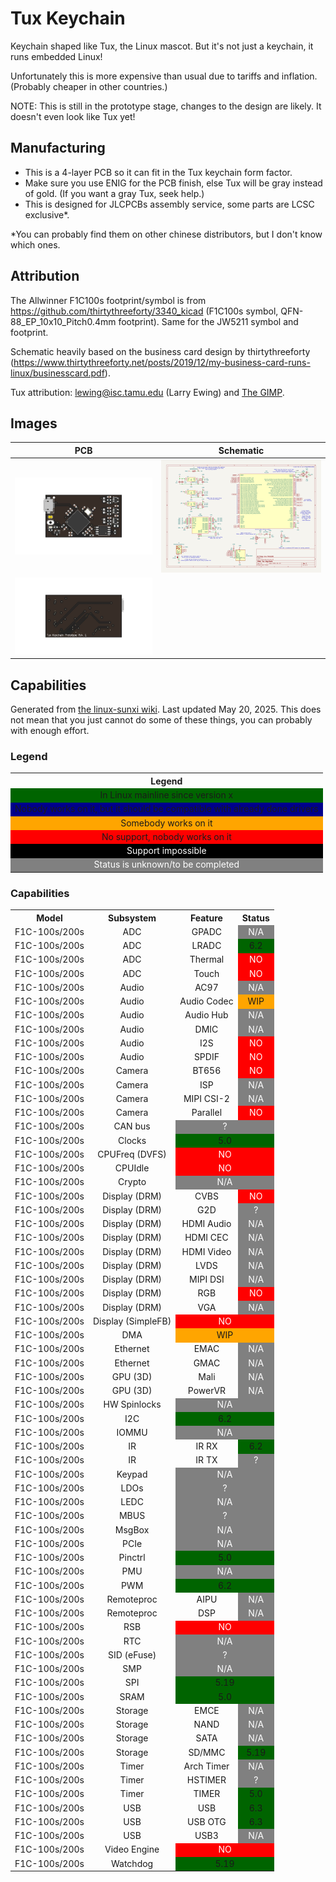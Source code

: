# Tux Keychain
Keychain shaped like Tux, the Linux mascot. But it's not just a keychain, it runs embedded Linux!

Unfortunately this is more expensive than usual due to tariffs and inflation. (Probably cheaper in other countries.)

NOTE: This is still in the prototype stage, changes to the design are likely. It doesn't even look like Tux yet!

## Manufacturing
- This is a 4-layer PCB so it can fit in the Tux keychain form factor.
- Make sure you use ENIG for the PCB finish, else Tux will be gray instead of gold. (If you want a gray Tux, seek help.)
- This is designed for JLCPCBs assembly service, some parts are LCSC exclusive*.

*You can probably find them on other chinese distributors, but I don't know which ones.

## Attribution
The Allwinner F1C100s footprint/symbol is from https://github.com/thirtythreeforty/3340_kicad (F1C100s symbol, QFN-88_EP_10x10_Pitch0.4mm footprint).
Same for the JW5211 symbol and footprint.

Schematic heavily based on the business card design by thirtythreeforty (https://www.thirtythreeforty.net/posts/2019/12/my-business-card-runs-linux/businesscard.pdf).

Tux attribution: [lewing@isc.tamu.edu](https://isc.tamu.edu/~lewing/linux/) (Larry Ewing) and [The GIMP](https://www.gimp.org/).

## Images
|PCB|Schematic|
|---|---|
|![PCB Front](images/pcbf.png)|![Schematic](images/schematic.png)|
|![PCB Back](images/pcbb.png)||  

## Capabilities
Generated from [the linux-sunxi wiki](https://linux-sunxi.org/Linux_mainlining_effort). Last updated May 20, 2025.
This does not mean that you just cannot do some of these things, you can probably with enough effort.

### Legend
<table style="text-align: center;">
  <tr><th>Legend</th></tr>
  <tr><td style="background: darkgreen;">In Linux mainline since version x</td></tr>
  <tr><td style="background: darkblue;">Nobody works on it, but it should be compatible with already done drivers</td></tr>
  <tr><td style="background: orange;">Somebody works on it</td></tr>
  <tr><td style="background: red;">No support, nobody works on it</td></tr>
  <tr><td style="background: black; color: white;">Support impossible</td></tr>
  <tr><td style="background: grey; color: white;">Status is unknown/to be completed</td></tr>
</table>

### Capabilities
<table style="width:100%; text-align: center; border-collapse: collapse;">
  <tr>
    <th>Model</th><th>Subsystem</th><th>Feature</th><th>Status</th>
  </tr>
  <tr><td>F1C-100s/200s</td><td>ADC</td><td>GPADC</td><td style="background: grey; color: white;">N/A</td></tr>
  <tr><td>F1C-100s/200s</td><td>ADC</td><td>LRADC</td><td style="background: darkgreen;">6.2</td></tr>
  <tr><td>F1C-100s/200s</td><td>ADC</td><td>Thermal</td><td style="background: red; color: white;">NO</td></tr>
  <tr><td>F1C-100s/200s</td><td>ADC</td><td>Touch</td><td style="background: red; color: white;">NO</td></tr>
  <tr><td>F1C-100s/200s</td><td>Audio</td><td>AC97</td><td style="background: grey; color: white;">N/A</td></tr>
  <tr><td>F1C-100s/200s</td><td>Audio</td><td>Audio Codec</td><td style="background: orange;">WIP</td></tr>
  <tr><td>F1C-100s/200s</td><td>Audio</td><td>Audio Hub</td><td style="background: grey; color: white;">N/A</td></tr>
  <tr><td>F1C-100s/200s</td><td>Audio</td><td>DMIC</td><td style="background: grey; color: white;">N/A</td></tr>
  <tr><td>F1C-100s/200s</td><td>Audio</td><td>I2S</td><td style="background: red; color: white;">NO</td></tr>
  <tr><td>F1C-100s/200s</td><td>Audio</td><td>SPDIF</td><td style="background: red; color: white;">NO</td></tr>
  <tr><td>F1C-100s/200s</td><td>Camera</td><td>BT656</td><td style="background: red; color: white;">NO</td></tr>
  <tr><td>F1C-100s/200s</td><td>Camera</td><td>ISP</td><td style="background: grey; color: white;">N/A</td></tr>
  <tr><td>F1C-100s/200s</td><td>Camera</td><td>MIPI CSI-2</td><td style="background: grey; color: white;">N/A</td></tr>
  <tr><td>F1C-100s/200s</td><td>Camera</td><td>Parallel</td><td style="background: red; color: white;">NO</td></tr>
  <tr><td>F1C-100s/200s</td><td>CAN bus</td><td colspan="2" style="background: grey; color: white;">?</td></tr>
  <tr><td>F1C-100s/200s</td><td>Clocks</td><td colspan="2" style="background: darkgreen;">5.0</td></tr>
  <tr><td>F1C-100s/200s</td><td>CPUFreq (DVFS)</td><td colspan="2" style="background: red; color: white;">NO</td></tr>
  <tr><td>F1C-100s/200s</td><td>CPUIdle</td><td colspan="2" style="background: red; color: white;">NO</td></tr>
  <tr><td>F1C-100s/200s</td><td>Crypto</td><td colspan="2" style="background: grey; color: white;">N/A</td></tr>
  <tr><td>F1C-100s/200s</td><td>Display (DRM)</td><td>CVBS</td><td style="background: red; color: white;">NO</td></tr>
  <tr><td>F1C-100s/200s</td><td>Display (DRM)</td><td>G2D</td><td style="background: grey; color: white;">?</td></tr>
  <tr><td>F1C-100s/200s</td><td>Display (DRM)</td><td>HDMI Audio</td><td style="background: grey; color: white;">N/A</td></tr>
  <tr><td>F1C-100s/200s</td><td>Display (DRM)</td><td>HDMI CEC</td><td style="background: grey; color: white;">N/A</td></tr>
  <tr><td>F1C-100s/200s</td><td>Display (DRM)</td><td>HDMI Video</td><td style="background: grey; color: white;">N/A</td></tr>
  <tr><td>F1C-100s/200s</td><td>Display (DRM)</td><td>LVDS</td><td style="background: grey; color: white;">N/A</td></tr>
  <tr><td>F1C-100s/200s</td><td>Display (DRM)</td><td>MIPI DSI</td><td style="background: grey; color: white;">N/A</td></tr>
  <tr><td>F1C-100s/200s</td><td>Display (DRM)</td><td>RGB</td><td style="background: red; color: white;">NO</td></tr>
  <tr><td>F1C-100s/200s</td><td>Display (DRM)</td><td>VGA</td><td style="background: grey; color: white;">N/A</td></tr>
  <tr><td>F1C-100s/200s</td><td>Display (SimpleFB)</td><td colspan="2" style="background: red; color: white;">NO</td></tr>
  <tr><td>F1C-100s/200s</td><td>DMA</td><td colspan="2" style="background: orange;">WIP</td></tr>
  <tr><td>F1C-100s/200s</td><td>Ethernet</td><td>EMAC</td><td style="background: grey; color: white;">N/A</td></tr>
  <tr><td>F1C-100s/200s</td><td>Ethernet</td><td>GMAC</td><td style="background: grey; color: white;">N/A</td></tr>
  <tr><td>F1C-100s/200s</td><td>GPU (3D)</td><td>Mali</td><td style="background: grey; color: white;">N/A</td></tr>
  <tr><td>F1C-100s/200s</td><td>GPU (3D)</td><td>PowerVR</td><td style="background: grey; color: white;">N/A</td></tr>
  <tr><td>F1C-100s/200s</td><td>HW Spinlocks</td><td colspan="2" style="background: grey; color: white;">N/A</td></tr>
  <tr><td>F1C-100s/200s</td><td>I2C</td><td colspan="2" style="background: darkgreen;">6.2</td></tr>
  <tr><td>F1C-100s/200s</td><td>IOMMU</td><td colspan="2" style="background: grey; color: white;">N/A</td></tr>
  <tr><td>F1C-100s/200s</td><td>IR</td><td>IR RX</td><td style="background: darkgreen;">6.2</td></tr>
  <tr><td>F1C-100s/200s</td><td>IR</td><td>IR TX</td><td style="background: grey; color: white;">?</td></tr>
  <tr><td>F1C-100s/200s</td><td>Keypad</td><td colspan="2" style="background: grey; color: white;">N/A</td></tr>
  <tr><td>F1C-100s/200s</td><td>LDOs</td><td colspan="2" style="background: grey; color: white;">?</td></tr>
  <tr><td>F1C-100s/200s</td><td>LEDC</td><td colspan="2" style="background: grey; color: white;">N/A</td></tr>
  <tr><td>F1C-100s/200s</td><td>MBUS</td><td colspan="2" style="background: grey; color: white;">?</td></tr>
  <tr><td>F1C-100s/200s</td><td>MsgBox</td><td colspan="2" style="background: grey; color: white;">N/A</td></tr>
  <tr><td>F1C-100s/200s</td><td>PCIe</td><td colspan="2" style="background: grey; color: white;">N/A</td></tr>
  <tr><td>F1C-100s/200s</td><td>Pinctrl</td><td colspan="2" style="background: darkgreen;">5.0</td></tr>
  <tr><td>F1C-100s/200s</td><td>PMU</td><td colspan="2" style="background: grey; color: white;">N/A</td></tr>
  <tr><td>F1C-100s/200s</td><td>PWM</td><td colspan="2" style="background: darkgreen;">6.2</td></tr>
  <tr><td>F1C-100s/200s</td><td>Remoteproc</td><td>AIPU</td><td style="background: grey; color: white;">N/A</td></tr>
  <tr><td>F1C-100s/200s</td><td>Remoteproc</td><td>DSP</td><td style="background: grey; color: white;">N/A</td></tr>
  <tr><td>F1C-100s/200s</td><td>RSB</td><td colspan="2" style="background: red; color: white;">NO</td></tr>
  <tr><td>F1C-100s/200s</td><td>RTC</td><td colspan="2" style="background: grey; color: white;">N/A</td></tr>
  <tr><td>F1C-100s/200s</td><td>SID (eFuse)</td><td colspan="2" style="background: grey; color: white;">?</td></tr>
  <tr><td>F1C-100s/200s</td><td>SMP</td><td colspan="2" style="background: grey; color: white;">N/A</td></tr>
  <tr><td>F1C-100s/200s</td><td>SPI</td><td colspan="2" style="background: darkgreen;">5.19</td></tr>
  <tr><td>F1C-100s/200s</td><td>SRAM</td><td colspan="2" style="background: darkgreen;">5.0</td></tr>
  <tr><td>F1C-100s/200s</td><td>Storage</td><td>EMCE</td><td style="background: grey; color: white;">N/A</td></tr>
  <tr><td>F1C-100s/200s</td><td>Storage</td><td>NAND</td><td style="background: grey; color: white;">N/A</td></tr>
  <tr><td>F1C-100s/200s</td><td>Storage</td><td>SATA</td><td style="background: grey; color: white;">N/A</td></tr>
  <tr><td>F1C-100s/200s</td><td>Storage</td><td>SD/MMC</td><td style="background: darkgreen;">5.19</td></tr>
  <tr><td>F1C-100s/200s</td><td>Timer</td><td>Arch Timer</td><td style="background: grey; color: white;">N/A</td></tr>
  <tr><td>F1C-100s/200s</td><td>Timer</td><td>HSTIMER</td><td style="background: grey; color: white;">?</td></tr>
  <tr><td>F1C-100s/200s</td><td>Timer</td><td>TIMER</td><td style="background: darkgreen;">5.0</td></tr>
  <tr><td>F1C-100s/200s</td><td>USB</td><td>USB</td><td style="background: darkgreen;">6.3</td></tr>
  <tr><td>F1C-100s/200s</td><td>USB</td><td>USB OTG</td><td style="background: darkgreen;">6.3</td></tr>
  <tr><td>F1C-100s/200s</td><td>USB</td><td>USB3</td><td style="background: grey; color: white;">N/A</td></tr>
  <tr><td>F1C-100s/200s</td><td>Video Engine</td><td colspan="2" style="background: red; color: white;">NO</td></tr>
  <tr><td>F1C-100s/200s</td><td>Watchdog</td><td colspan="2" style="background: darkgreen;">5.19</td></tr>
</table>
